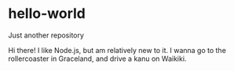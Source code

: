 # hello-world
Just another repository

Hi there!
I like Node.js, but am relatively new to it.
I wanna go to the rollercoaster in Graceland, and drive a kanu on Waikiki.
